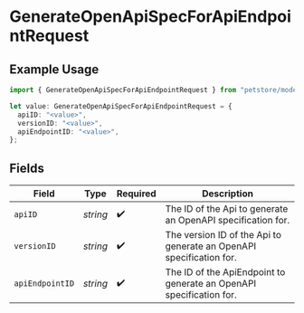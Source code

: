 # GenerateOpenApiSpecForApiEndpointRequest

## Example Usage

```typescript
import { GenerateOpenApiSpecForApiEndpointRequest } from "petstore/models/operations";

let value: GenerateOpenApiSpecForApiEndpointRequest = {
  apiID: "<value>",
  versionID: "<value>",
  apiEndpointID: "<value>",
};
```

## Fields

| Field                                                               | Type                                                                | Required                                                            | Description                                                         |
| ------------------------------------------------------------------- | ------------------------------------------------------------------- | ------------------------------------------------------------------- | ------------------------------------------------------------------- |
| `apiID`                                                             | *string*                                                            | :heavy_check_mark:                                                  | The ID of the Api to generate an OpenAPI specification for.         |
| `versionID`                                                         | *string*                                                            | :heavy_check_mark:                                                  | The version ID of the Api to generate an OpenAPI specification for. |
| `apiEndpointID`                                                     | *string*                                                            | :heavy_check_mark:                                                  | The ID of the ApiEndpoint to generate an OpenAPI specification for. |